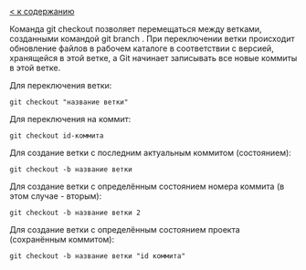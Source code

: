 [< к содержанию](../../../)

Команда git checkout позволяет перемещаться между ветками, созданными командой git branch . При переключении ветки происходит обновление файлов в рабочем каталоге в соответствии с версией, хранящейся в этой ветке, а Git начинает записывать все новые коммиты в этой ветке.

Для переключения ветки:
```
git checkout "название ветки"
```

Для переключения на коммит:
```
git checkout id-коммита
```

Для создание ветки с последним актуальным коммитом (состоянием):
```
git checkout -b название ветки
```

Для создание ветки с определённым состоянием номера коммита (в этом случае - вторым):
```
git checkout -b название ветки 2
```

Для создание ветки с определённым состоянием проекта (сохранённым коммитом):
```
git checkout -b название ветки "id коммита"
```